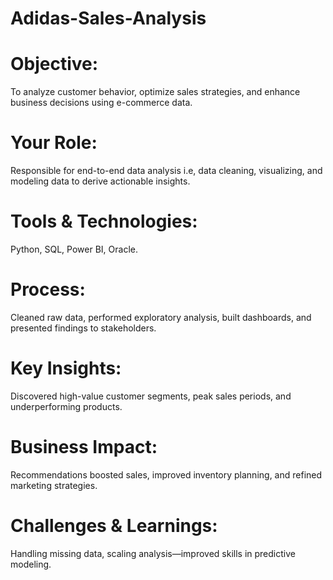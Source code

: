 # Adidas-Sales-Analysis #

# Objective: # 
To analyze customer behavior, optimize sales strategies, and enhance business decisions using e-commerce data.

# Your Role: #
Responsible for end-to-end data analysis i.e, data cleaning, visualizing, and modeling data to derive actionable insights.

# Tools & Technologies: #
Python, SQL, Power BI, Oracle.

# Process: #
Cleaned raw data, performed exploratory analysis, built dashboards, and presented findings to stakeholders.

# Key Insights: #
Discovered high-value customer segments, peak sales periods, and underperforming products.

# Business Impact: #
Recommendations boosted sales, improved inventory planning, and refined marketing strategies.

# Challenges & Learnings: #
Handling missing data, scaling analysis—improved skills in predictive modeling.
